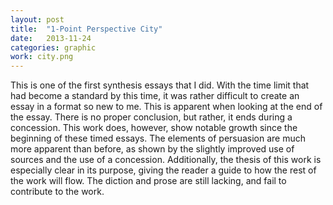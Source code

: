 ```yaml
---
layout: post
title:  "1-Point Perspective City"
date:   2013-11-24
categories: graphic
work: city.png
---
```

This is one of the first synthesis essays that I did. With the time limit that had become a standard by this time, it was rather difficult to create an essay in a format so new to me. This is apparent when looking at the end of the essay. There is no proper conclusion, but rather, it ends during a concession. This work does, however, show notable growth since the beginning of these timed essays. The elements of persuasion are much more apparent than before, as shown by the slightly improved use of sources and the use of a concession. Additionally, the thesis of this work is especially clear in its purpose, giving the reader a guide to how the rest of the work will flow. The diction and prose are still lacking, and fail to contribute to the work.